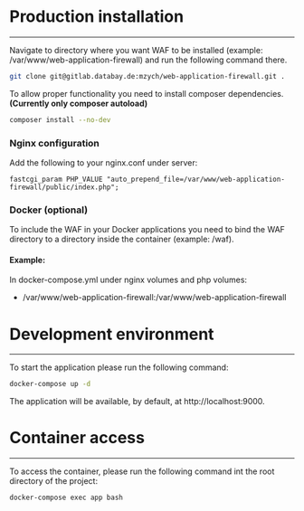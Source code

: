 # Production installation
___
Navigate to directory where you want WAF to be installed (example: /var/www/web-application-firewall) and run the following command there.
```bash
git clone git@gitlab.databay.de:mzych/web-application-firewall.git .
```

To allow proper functionality you need to install composer dependencies. <b>(Currently only composer autoload)</b>
```bash
composer install --no-dev
```

### Nginx configuration
Add the following to your nginx.conf under server:
```
fastcgi_param PHP_VALUE "auto_prepend_file=/var/www/web-application-firewall/public/index.php";
```

### Docker (optional)
To include the WAF in your Docker applications you need to bind the WAF directory to a directory inside the container (example: /waf).

#### Example:
In docker-compose.yml under nginx volumes and php volumes:
- /var/www/web-application-firewall:/var/www/web-application-firewall

# Development environment
___
To start the application please run the following command:
```bash
docker-compose up -d
```
The application will be available, by default, at http://localhost:9000.

# Container access
___
To access the container, please run the following command int the root directory of the project:
```bash
docker-compose exec app bash
```